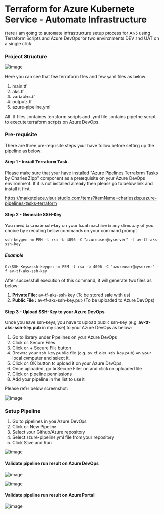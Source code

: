 # Terraform for Azure Kubernete Service - Automate Infrastructure
Here I am going to automate infrastructure setup process for AKS using Terraform Scripts and Azure DevOps for two environments DEV and UAT on a single click.

### Project Structure
![image](https://user-images.githubusercontent.com/84455469/130923865-df54c0cd-85a1-4562-a930-c1025e8601bc.png)

Here you can see that few terraform files and few yaml files as below:
1. main.tf
2. aks.tf
3. variables.tf
4. outputs.tf
5. azure-pipeline.yml

All .tf files containes terraform scripts and .yml file contains pipeline script to execute terraform scripts on Azure DevOps.

### Pre-requisite
There are three pre-requisite steps your have follow before setting up the pipeline as below:

#### Step 1 - Install Terraform Task. 
Please make sure that your have installed "Azure Pipelines Terraform Tasks by Charles Zipp" component as a prerequisite on your Azure DevOps environment. If it is not installed already then please go to below link and install it first.

https://marketplace.visualstudio.com/items?itemName=charleszipp.azure-pipelines-tasks-terraform

#### Step 2 - Generate SSH-Key
You need to create ssh-key on your local machine in any directory of your choice by executing below commands on your command prompt:

```
ssh-keygen -m PEM -t rsa -b 4096 -C "azureuser@myserver" -f av-tf-aks-ssh-key
```
##### Example
```
C:\SSH-Keys>ssh-keygen -m PEM -t rsa -b 4096 -C "azureuser@myserver" -f av-tf-aks-ssh-key
```

After successfull execution of this command, it will generate two files as below:

1. <b>Private File:</b> av-tf-aks-ssh-key (To be stored safe with us)
2. <b>Public File :</b> av-tf-aks-ssh-key.pub (To be uploaded to Azure DevOps)

#### Step 3 - Upload SSH-Key to your Azure DevOps
Once you have ssh-keys, you have to upload public ssh-key (e.g. <b>av-tf-aks-ssh-key.pub</b> in my case) to your Azure DevOps as below:

1. Go to library under Pipelines on your Azure DevOps
2. Click on Secure Files
3. Click on + Secure File button
4. Browse your ssh-key public file (e.g. av-tf-aks-ssh-key.pub) on your local computer and select it.
5. Click on OK button to upload it on your Azure DevOps.
6. Once uploaded, go to Secure Files on and click on uploaded file
7. Click on pipeline permissions
8. Add your pipeline in the list to use it

Please refer below screenshot:

![image](https://user-images.githubusercontent.com/84455469/130929798-82aee4b4-20e2-485d-98d2-b1c1fb3d5158.png)

### Setup Pipeline

1. Go to pipelines in you Azure DevOps 
2. Click on New Pipeline
3. Select your Github/Azure repository
4. Select azure-pipeline.yml file from your repository
5. Click Save and Run

![image](https://user-images.githubusercontent.com/84455469/130920833-e0990eeb-be72-4dcc-8964-9d22e6465907.png)

#### Validate pipeline run result on Azure DevOps
![image](https://user-images.githubusercontent.com/84455469/130919106-bb1d64a9-804d-4a60-a1e2-cb37de09daf8.png)

![image](https://user-images.githubusercontent.com/84455469/130920226-14faf9d2-acf6-433c-992f-3a8256991817.png)

#### Validate pipeline run result on Azure Portal
![image](https://user-images.githubusercontent.com/84455469/130923545-dd282c9b-2c16-49c8-bb21-2503e4cb077f.png)
